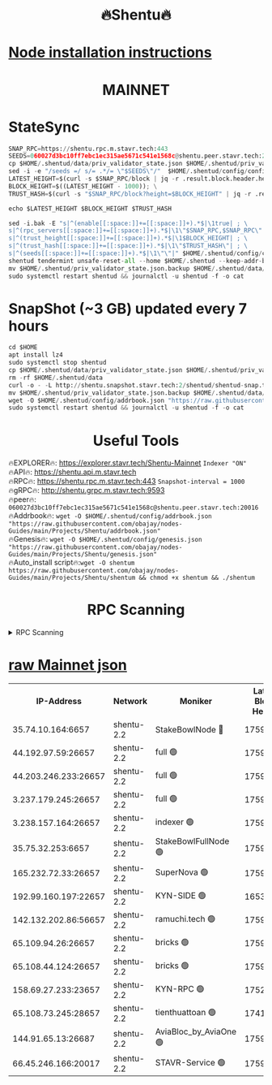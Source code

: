 <h1 align="center"> 🔥Shentu🔥</h1>

[Node installation instructions](https://github.com/obajay/nodes-Guides/tree/main/Projects/Shentu)
=
<h1 align="center"> MAINNET</h1>

# StateSync
```python
SNAP_RPC=https://shentu.rpc.m.stavr.tech:443
SEEDS=060027d3bc10ff7ebc1ec315ae5671c541e1568c@shentu.peer.stavr.tech:20016
cp $HOME/.shentud/data/priv_validator_state.json $HOME/.shentud/priv_validator_state.json.backup
sed -i -e "/seeds =/ s/= .*/= \"$SEEDS\"/"  $HOME/.shentud/config/config.toml
LATEST_HEIGHT=$(curl -s $SNAP_RPC/block | jq -r .result.block.header.height); \
BLOCK_HEIGHT=$((LATEST_HEIGHT - 1000)); \
TRUST_HASH=$(curl -s "$SNAP_RPC/block?height=$BLOCK_HEIGHT" | jq -r .result.block_id.hash)

echo $LATEST_HEIGHT $BLOCK_HEIGHT $TRUST_HASH

sed -i.bak -E "s|^(enable[[:space:]]+=[[:space:]]+).*$|\1true| ; \
s|^(rpc_servers[[:space:]]+=[[:space:]]+).*$|\1\"$SNAP_RPC,$SNAP_RPC\"| ; \
s|^(trust_height[[:space:]]+=[[:space:]]+).*$|\1$BLOCK_HEIGHT| ; \
s|^(trust_hash[[:space:]]+=[[:space:]]+).*$|\1\"$TRUST_HASH\"| ; \
s|^(seeds[[:space:]]+=[[:space:]]+).*$|\1\"\"|" $HOME/.shentud/config/config.toml
shentud tendermint unsafe-reset-all --home $HOME/.shentud --keep-addr-book
mv $HOME/.shentud/priv_validator_state.json.backup $HOME/.shentud/data/priv_validator_state.json
sudo systemctl restart shentud && journalctl -u shentud -f -o cat
```
# SnapShot (~3 GB) updated every 7 hours
```python
cd $HOME
apt install lz4
sudo systemctl stop shentud
cp $HOME/.shentud/data/priv_validator_state.json $HOME/.shentud/priv_validator_state.json.backup
rm -rf $HOME/.shentud/data
curl -o - -L http://shentu.snapshot.stavr.tech:2/shentud/shentud-snap.tar.lz4 | lz4 -c -d - | tar -x -C $HOME/.shentud --strip-components 2
mv $HOME/.shentud/priv_validator_state.json.backup $HOME/.shentud/data/priv_validator_state.json
wget -O $HOME/.shentud/config/addrbook.json "https://raw.githubusercontent.com/obajay/nodes-Guides/main/Projects/Shentu/addrbook.json"
sudo systemctl restart shentud && journalctl -u shentud -f -o cat
```

 <h1 align="center"> Useful Tools</h1>

🔥EXPLORER🔥:     https://explorer.stavr.tech/Shentu-Mainnet        `Indexer "ON"` \
🔥API🔥:          https://shentu.api.m.stavr.tech \
🔥RPC🔥:          https://shentu.rpc.m.stavr.tech:443              `Snapshot-interval = 1000` \
🔥gRPC🔥:         http://shentu.grpc.m.stavr.tech:9593 \
🔥peer🔥:         `060027d3bc10ff7ebc1ec315ae5671c541e1568c@shentu.peer.stavr.tech:20016` \
🔥Addrbook🔥:  `wget -O $HOME/.shentud/config/addrbook.json "https://raw.githubusercontent.com/obajay/nodes-Guides/main/Projects/Shentu/addrbook.json"` \
🔥Genesis🔥:  `wget -O $HOME/.shentud/config/genesis.json "https://raw.githubusercontent.com/obajay/nodes-Guides/main/Projects/Shentu/genesis.json"` \
🔥Auto_install script🔥:`wget -O shentum https://raw.githubusercontent.com/obajay/nodes-Guides/main/Projects/Shentu/shentum && chmod +x shentum && ./shentum`

<h1 align="center"> RPC Scanning</h1>

<details>
<summary>RPC Scanning</summary>

<h2 align="center"> We scan nodes in real time every 4 hours. And we provide the final result of RPC endpoints.
We cannot influence the operation of these nodes in any way. </h2>


```python
If Voting Power is higher than 0 --> then the Node is a validator of the network and may be subject to attack and be a potential threat to the chain.
```
```python
We marked such validators with a red symbol
```

</details>

[raw Mainnet json](https://rpc-check.shentum.stavr.tech/shentum/rpc-shentum-result.json)
=


<table><tr><th>IP-Address</th><th>Network</th><th>Moniker</th><th>Latest Block Height</th><th>Earliest Block Height</th><th>Catching Up</th><th>Tx Index</th><th>Voting Power</th><th>Scan Time</th></tr><tr><td>35.74.10.164:6657</td><td>shentu-2.2</td><td>StakeBowlNode 🔴</td><td>17593918</td><td>8308501</td><td>False</td><td>on</td><td>50178</td><td>2024-03-11T20:46:12.845219422UTC</td></tr><tr><td>44.192.97.59:26657</td><td>shentu-2.2</td><td>full 🟢</td><td>17593917</td><td>9786901</td><td>False</td><td>on</td><td>0</td><td>2024-03-11T20:46:09.555182258UTC</td></tr><tr><td>44.203.246.233:26657</td><td>shentu-2.2</td><td>full 🟢</td><td>17593920</td><td>9786901</td><td>False</td><td>on</td><td>0</td><td>2024-03-11T20:46:21.568839714UTC</td></tr><tr><td>3.237.179.245:26657</td><td>shentu-2.2</td><td>full 🟢</td><td>17593921</td><td>9786901</td><td>False</td><td>on</td><td>0</td><td>2024-03-11T20:46:30.362039594UTC</td></tr><tr><td>3.238.157.164:26657</td><td>shentu-2.2</td><td>indexer 🟢</td><td>17593923</td><td>9786901</td><td>False</td><td>on</td><td>0</td><td>2024-03-11T20:46:41.582082164UTC</td></tr><tr><td>35.75.32.253:6657</td><td>shentu-2.2</td><td>StakeBowlFullNode 🟢</td><td>17593927</td><td>10470762</td><td>False</td><td>on</td><td>0</td><td>2024-03-11T20:47:03.534926186UTC</td></tr><tr><td>165.232.72.33:26657</td><td>shentu-2.2</td><td>SuperNova 🟢</td><td>17593926</td><td>15936001</td><td>False</td><td>off</td><td>0</td><td>2024-03-11T20:47:02.251279826UTC</td></tr><tr><td>192.99.160.197:22657</td><td>shentu-2.2</td><td>KYN-SIDE 🟢</td><td>16531050</td><td>16083091</td><td>False</td><td>on</td><td>0</td><td>2024-03-11T20:47:51.383642074UTC</td></tr><tr><td>142.132.202.86:56657</td><td>shentu-2.2</td><td>ramuchi.tech 🟢</td><td>17593933</td><td>16196001</td><td>False</td><td>on</td><td>0</td><td>2024-03-11T20:47:41.746204284UTC</td></tr><tr><td>65.109.94.26:26657</td><td>shentu-2.2</td><td>bricks 🟢</td><td>17593934</td><td>16401001</td><td>False</td><td>on</td><td>0</td><td>2024-03-11T20:47:48.721146954UTC</td></tr><tr><td>65.108.44.124:26657</td><td>shentu-2.2</td><td>bricks 🟢</td><td>17593935</td><td>16401001</td><td>False</td><td>on</td><td>0</td><td>2024-03-11T20:47:51.673389513UTC</td></tr><tr><td>158.69.27.233:23657</td><td>shentu-2.2</td><td>KYN-RPC 🟢</td><td>17528125</td><td>16778677</td><td>False</td><td>on</td><td>0</td><td>2024-03-11T20:47:39.507393994UTC</td></tr><tr><td>65.108.73.245:28657</td><td>shentu-2.2</td><td>tienthuattoan 🟢</td><td>17415110</td><td>17399930</td><td>False</td><td>on</td><td>0</td><td>2024-03-11T20:47:14.427378997UTC</td></tr><tr><td>144.91.65.13:26687</td><td>shentu-2.2</td><td>AviaBloc_by_AviaOne 🟢</td><td>17593928</td><td>17579318</td><td>False</td><td>off</td><td>0</td><td>2024-03-11T20:47:12.008691120UTC</td></tr><tr><td>66.45.246.166:20017</td><td>shentu-2.2</td><td>STAVR-Service 🟢</td><td>17593934</td><td>17590001</td><td>False</td><td>on</td><td>0</td><td>2024-03-11T20:47:48.404527319UTC</td></tr></table>
